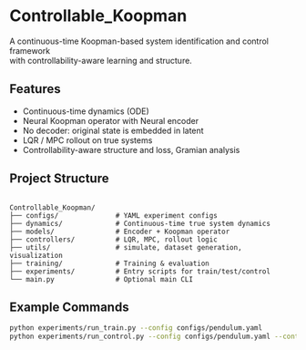 # Controllable_Koopman

A continuous-time Koopman-based system identification and control framework  
with controllability-aware learning and structure.

## Features

- Continuous-time dynamics (ODE)
- Neural Koopman operator with Neural encoder
- No decoder: original state is embedded in latent
- LQR / MPC rollout on true systems
- Controllability-aware structure and loss, Gramian analysis

## Project Structure
<pre><code>
Controllable_Koopman/
├── configs/              # YAML experiment configs
├── dynamics/             # Continuous-time true system dynamics
├── models/               # Encoder + Koopman operator
├── controllers/          # LQR, MPC, rollout logic
├── utils/                # simulate, dataset generation, visualization
├── training/             # Training & evaluation
├── experiments/          # Entry scripts for train/test/control
└── main.py               # Optional main CLI
</code></pre>

## Example Commands

```bash
python experiments/run_train.py --config configs/pendulum.yaml
python experiments/run_control.py --config configs/pendulum.yaml --controller lqr